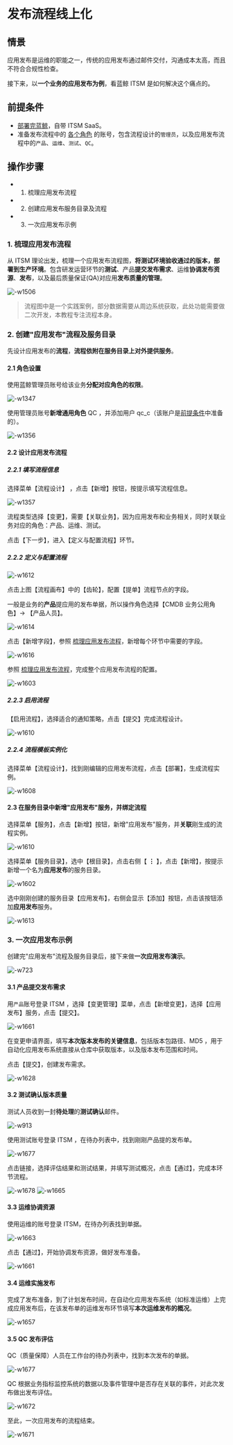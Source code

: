 # 发布流程线上化

## 情景

应用发布是运维的职能之一，传统的应用发布通过邮件交付，沟通成本太高，而且不符合合规性检查。

接下来，以**一个业务的应用发布为例**，看蓝鲸 ITSM 是如何解决这个痛点的。


## 前提条件
- [部署完蓝鲸](https://docs.bk.tencent.com/bkce_install_guide/)，自带 ITSM SaaS。
- 准备发布流程中的 [各个角色](https://docs.bk.tencent.com/paas/FunctionIntroduced.html#RoleManagement) 的账号，包含流程设计的`管理员`，以及应用发布流程中的`产品`、`运维`、`测试`、`QC`。

## 操作步骤

- 1. 梳理应用发布流程
- 2. 创建应用发布服务目录及流程
- 3. 一次应用发布示例

### 1. 梳理应用发布流程

从 ITSM 理论出发，梳理一个应用发布流程图，**将测试环境验收通过的版本，部署到生产环境**。包含研发运营环节的**测试**、产品**提交发布需求**、运维**协调发布资源**、**发布**，以及最后质量保证(QA)对应用**发布质量的管理**。

![-w1506](media/15659242689054.jpg)

> 流程图中是一个实践案例，部分数据需要从周边系统获取，此处功能需要做二次开发，本教程专注流程本身。


### 2. 创建"应用发布"流程及服务目录

先设计应用发布的**流程**，**流程依附在服务目录上对外提供服务**。

#### 2.1 角色设置

使用蓝鲸管理员账号给该业务**分配对应角色的权限**。

![-w1347](media/15657677924105.jpg)

使用管理员账号**新增通用角色** QC ，并添加用户 qc_c（该账户是[前提条件](#Prerequisites)中准备的）。

![-w1356](media/15657673907984.jpg)


#### 2.2 设计应用发布流程

##### 2.2.1 填写流程信息
选择菜单【流程设计】 ，点击【新增】按钮，按提示填写流程信息。

![-w1357](media/15657675913906.jpg)

流程类型选择【变更】，需要【关联业务】，因为应用发布和业务相关，同时关联业务对应的角色：产品、运维、测试。

点击【下一步】，进入【定义与配置流程】环节。

##### 2.2.2 定义与配置流程

![-w1612](media/15657687519024.jpg)

点击上图【流程画布】中的【齿轮】，配置【提单】流程节点的字段。

一般是业务的**产品**提应用的发布单据，所以操作角色选择【CMDB 业务公用角色】-> 【产品人员】。

![-w1614](media/15657685179459.jpg)

点击【新增字段】，参照 [梳理应用发布流程](#Carding_app_release_flow)，新增每个环节中需要的字段。

![-w1616](media/15657684206630.jpg)

参照 [梳理应用发布流程](#Carding_app_release_flow)，完成整个应用发布流程的配置。

![-w1603](media/15657693304263.jpg)

##### 2.2.3 启用流程

【启用流程】，选择适合的通知策略，点击【提交】完成流程设计。

![-w1610](media/15657700705257.jpg)


##### 2.2.4 流程模板实例化

选择菜单【流程设计】，找到刚编辑的应用发布流程，点击【部署】，生成流程实例。

![-w1608](media/15657714512813.jpg)


#### 2.3 在服务目录中新增"应用发布"服务，并绑定流程

选择菜单【服务】，点击【新增】按钮，新增"应用发布"服务，并**关联**刚生成的流程实例。

![-w1610](media/15657715921795.jpg)

选择菜单【服务目录】，选中【根目录】，点击右侧【 **⋮** 】，点击【新增】，按提示新增一个名为**应用发布**的服务目录。

![-w1602](media/15657716914488.jpg)

选中刚刚创建的服务目录【应用发布】，右侧会显示【添加】按钮，点击该按钮添加**应用发布**服务。

![-w1613](media/15657718206864.jpg)


### 3. 一次应用发布示例

创建完"应用发布"流程及服务目录后，接下来做**一次应用发布演示**。

![-w723](media/15657727131323.jpg)

#### 3.1 产品提交发布需求

用`产品`账号登录 ITSM ，选择【变更管理】菜单，点击【新增变更】，选择【应用发布】服务，点击【提交】。

![-w1661](media/15657728020743.jpg)

在变更申请界面，填写**本次版本发布的关键信息**，包括版本包路径、MD5 ，用于自动化应用发布系统直接从仓库中获取版本，以及版本发布范围和时间。

点击【提交】，创建发布需求。

![-w1628](media/15657735354575.jpg)


#### 3.2 测试确认版本质量

测试人员收到一封**待处理**的**测试确认**邮件。

![-w913](media/15657747653730.jpg)

使用测试账号登录 ITSM ，在待办列表中，找到刚刚产品提的发布单。

![-w1677](media/15657591451663.jpg)

点击链接，选择评估结果和测试结果，并填写测试概况，点击【通过】，完成本环节流程。

![-w1678](media/15657591950680.jpg)
![-w1665](media/15657593296906.jpg)


#### 3.3 运维协调资源

使用运维的账号登录 ITSM，在待办列表找到单据。

![-w1663](media/15657594541620.jpg)

点击【通过】，开始协调发布资源，做好发布准备。

![-w1661](media/15657594759068.jpg)

#### 3.4 运维实施发布

完成了发布准备，到了计划发布时间，在自动化应用发布系统（如标准运维）上完成应用发布后，在该发布单的运维发布环节填写**本次运维发布的概况**。

![-w1657](media/15657596113646.jpg)

#### 3.5 QC 发布评估

QC（质量保障）人员在工作台的待办列表中，找到本次发布的单据。

![-w1677](media/15657596783221.jpg)

QC 根据业务指标监控系统的数据以及事件管理中是否存在关联的事件，对此次发布做出发布评估。

![-w1672](media/15657597517613.jpg)


至此，一次应用发布的流程结束。

![-w1671](media/15657664966934.jpg)
